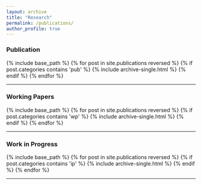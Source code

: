 ```yaml
---
layout: archive
title: "Research"
permalink: /publications/
author_profile: true
---
```


### Publication

{% include base_path %}
{% for post in site.publications reversed %}
  {% if post.categories contains 'pub' %}
  {% include archive-single.html %}
    {% endif %}
{% endfor %}

<hr class="new1">

### Working Papers

{% include base_path %}
{% for post in site.publications reversed %}
  {% if post.categories contains 'wp' %}
  {% include archive-single.html %}
    {% endif %}
{% endfor %}

<hr class="new1">

### Work in Progress

{% include base_path %}
{% for post in site.publications reversed %}
  {% if post.categories contains 'ip' %}
  {% include archive-single.html %}
    {% endif %}
{% endfor %}

<hr class="new1">

